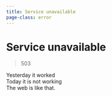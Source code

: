 ```yaml
---
title: Service unavailable
page-class: error
---
```



Service unavailable
===================

> 503

Yesterday it worked\
Today it is not working\
The web is like that.
